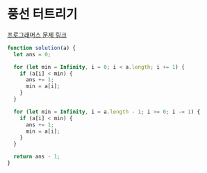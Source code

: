 # 풍선 터트리기

[프로그래머스 문제 링크](https://programmers.co.kr/learn/courses/30/lessons/68646)

```javascript
function solution(a) {
  let ans = 0;

  for (let min = Infinity, i = 0; i < a.length; i += 1) {
    if (a[i] < min) {
      ans += 1;
      min = a[i];
    }
  }

  for (let min = Infinity, i = a.length - 1; i >= 0; i -= 1) {
    if (a[i] < min) {
      ans += 1;
      min = a[i];
    }
  }

  return ans - 1;
}
```
